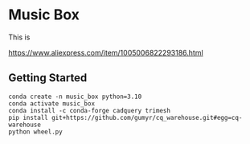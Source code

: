 # Music Box

This is 

https://www.aliexpress.com/item/1005006822293186.html



## Getting Started

```
conda create -n music_box python=3.10
conda activate music_box
conda install -c conda-forge cadquery trimesh
pip install git+https://github.com/gumyr/cq_warehouse.git#egg=cq-warehouse
python wheel.py
```